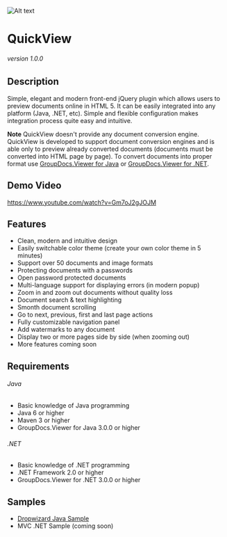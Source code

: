 ![Alt text](https://raw.githubusercontent.com/bobkovalex/QuickView/master/resources/images/banner.png "QuickView")
# QuickView
###### version 1.0.0


## Description
Simple, elegant and modern front-end jQuery plugin which allows users to preview documents online in HTML 5.
It can be easily integrated into any platform (Java, .NET, etc). Simple and flexible configuration makes integration process quite easy and intuitive.

**Note** QuickView doesn't provide any document conversion engine. QuickView is developed to support document conversion engines and is able only to preview already converted documents (documents must be converted into HTML page by page).
To convert documents into proper format use [GroupDocs.Viewer for Java](http://www.groupdocs.com/java/document-viewer-library) or [GroupDocs.Viewer for .NET](http://www.groupdocs.com/dot-net/document-viewer-library).


## Demo Video
https://www.youtube.com/watch?v=Gm7oJ2gJOJM


## Features
- Clean, modern and intuitive design
- Easily switchable color theme (create your own color theme in 5 minutes)
- Support over 50 documents and image formats
- Protecting documents with a passwords
- Open password protected documents
- Multi-language support for displaying errors (in modern popup)
- Zoom in and zoom out documents without quality loss
- Document search & text highlighting
- Smonth document scrolling
- Go to next, previous, first and last page actions
- Fully customizable navigation panel
- Add watermarks to any document
- Display two or more pages side by side (when zooming out)
- More features coming soon


## Requirements
###### Java
- Basic knowledge of Java programming
- Java 6 or higher
- Maven 3 or higher
- GroupDocs.Viewer for Java 3.0.0 or higher

###### .NET
- Basic knowledge of .NET programming
- .NET Framework 2.0 or higher
- GroupDocs.Viewer for .NET 3.0.0 or higher


## Samples
- [Dropwizard Java Sample](https://github.com/LilAlex/QuickView-Java-Dropwizard)
- MVC .NET Sample (coming soon)
